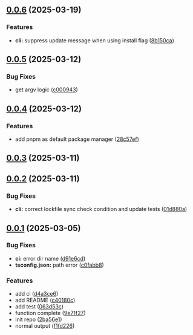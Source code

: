 ## [0.0.6](https://github.com/a145789/lockfile-sync-check/compare/v0.0.5...v0.0.6) (2025-03-19)


### Features

* **cli:** suppress update message when using install flag ([8b150ca](https://github.com/a145789/lockfile-sync-check/commit/8b150caf69bc7ac41f73a03712fb48bf2da5f146))



## [0.0.5](https://github.com/a145789/lockfile-sync-check/compare/v0.0.4...v0.0.5) (2025-03-12)


### Bug Fixes

* get argv logic ([c000943](https://github.com/a145789/lockfile-sync-check/commit/c00094372ebf3afd355fdf048be0f10341627d8a))



## [0.0.4](https://github.com/a145789/lockfile-sync-check/compare/v0.0.3...v0.0.4) (2025-03-12)


### Features

* add pnpm as default package manager ([28c57ef](https://github.com/a145789/lockfile-sync-check/commit/28c57effac4e233e8c917999b1ee1baa65f55e5d))



## [0.0.3](https://github.com/a145789/lockfile-sync-check/compare/v0.0.2...v0.0.3) (2025-03-11)



## [0.0.2](https://github.com/a145789/lockfile-sync-check/compare/v0.0.1...v0.0.2) (2025-03-11)


### Bug Fixes

* **cli:** correct lockfile sync check condition and update tests ([01d880a](https://github.com/a145789/lockfile-sync-check/commit/01d880ac8786c221224eb0974638463dbd4a09c6))



## [0.0.1](https://github.com/a145789/lockfile-sync-check/compare/2ba56e185c6c72760fa41e049b5a72e1981c997b...v0.0.1) (2025-03-05)


### Bug Fixes

* **ci:** error dir name ([d91e6cd](https://github.com/a145789/lockfile-sync-check/commit/d91e6cdab120c4afcd74e0d94574b87117ba61e7))
* **tsconfig.json:** path error ([c0fabb8](https://github.com/a145789/lockfile-sync-check/commit/c0fabb81d4631201000ee80e4a0573fefa66e26e))


### Features

* add ci ([d4a3ce6](https://github.com/a145789/lockfile-sync-check/commit/d4a3ce6e01064ef22663356176a2c275352b8f15))
* add README ([c40180c](https://github.com/a145789/lockfile-sync-check/commit/c40180c56ea29072e98bd1301aa81e2660f23387))
* add test ([063d53c](https://github.com/a145789/lockfile-sync-check/commit/063d53c690b464552e7968d9930c478044cbcbf6))
* function complete ([9e71f27](https://github.com/a145789/lockfile-sync-check/commit/9e71f27515f71f8b2c7151322408d0521c24c68a))
* init repo ([2ba56e1](https://github.com/a145789/lockfile-sync-check/commit/2ba56e185c6c72760fa41e049b5a72e1981c997b))
* normal output ([f1fd226](https://github.com/a145789/lockfile-sync-check/commit/f1fd22604ced99648c676fa1d03e804959fba95e))




